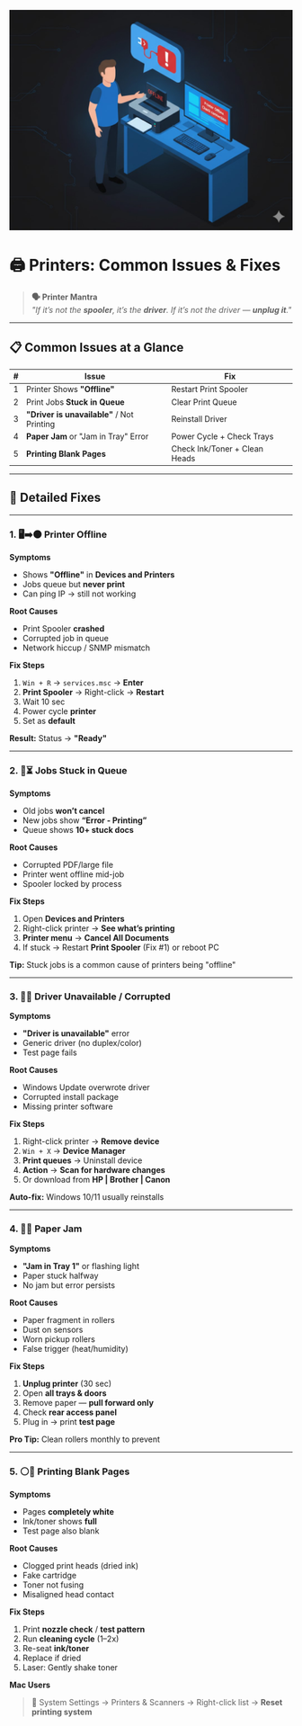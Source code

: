 <p align="center">
  <img src="https://raw.githubusercontent.com/tylergehm/printers/main/printeroffline.jpg" alt="GitHub banner" style="max-width:100%;height:auto;" />
</p>

# 🖨️ Printers: Common Issues & Fixes

> **🗣️ Printer Mantra**  
> _"If it’s not the **spooler**, it’s the **driver**. If it’s not the driver — **unplug it**."_

---

## 📋 Common Issues at a Glance

| # | **Issue**                                  | **Fix**                          |
|---|--------------------------------------------|----------------------------------|
| 1 | Printer Shows **"Offline"**                | Restart Print Spooler            |
| 2 | Print Jobs **Stuck in Queue**              | Clear Print Queue                |
| 3 | **"Driver is unavailable"** / Not Printing | Reinstall Driver                 |
| 4 | **Paper Jam** or "Jam in Tray" Error       | Power Cycle + Check Trays        |
| 5 | **Printing Blank Pages**                   | Check Ink/Toner + Clean Heads    |

---

## 🔧 Detailed Fixes

---

### 1. 🖥️➡️⚫ Printer Offline
**Symptoms**  
- Shows **"Offline"** in **Devices and Printers**  
- Jobs queue but **never print**  
- Can ping IP → still not working

**Root Causes**  
- Print Spooler **crashed**  
- Corrupted job in queue  
- Network hiccup / SNMP mismatch

**Fix Steps**  
1. `Win + R` → `services.msc` → **Enter**  
2. **Print Spooler** → Right-click → **Restart**  
3. Wait 10 sec  
4. Power cycle **printer**  
5. Set as **default**

**Result:** Status → **"Ready"**

---

### 2. 📄⏳ Jobs Stuck in Queue
**Symptoms**  
- Old jobs **won’t cancel**  
- New jobs show **“Error - Printing”**  
- Queue shows **10+ stuck docs**

**Root Causes**  
- Corrupted PDF/large file  
- Printer went offline mid-job  
- Spooler locked by process

**Fix Steps**  
1. Open **Devices and Printers**  
2. Right-click printer → **See what’s printing**  
3. **Printer menu** → **Cancel All Documents**  
4. If stuck → Restart **Print Spooler** (Fix #1) or reboot PC

**Tip:** Stuck jobs is a common cause of printers being "offline"

---

### 3. 🚫💾 Driver Unavailable / Corrupted
**Symptoms**  
- **"Driver is unavailable"** error  
- Generic driver (no duplex/color)  
- Test page fails

**Root Causes**  
- Windows Update overwrote driver  
- Corrupted install package  
- Missing printer software

**Fix Steps**  
1. Right-click printer → **Remove device**  
2. `Win + X` → **Device Manager**  
3. **Print queues** → Uninstall device  
4. **Action** → **Scan for hardware changes**  
5. Or download from **HP | Brother | Canon**

**Auto-fix:** Windows 10/11 usually reinstalls

---

### 4. 📄🚧 Paper Jam
**Symptoms**  
- **"Jam in Tray 1"** or flashing light  
- Paper stuck halfway  
- No jam but error persists

**Root Causes**  
- Paper fragment in rollers  
- Dust on sensors  
- Worn pickup rollers  
- False trigger (heat/humidity)

**Fix Steps**  
1. **Unplug printer** (30 sec)  
2. Open **all trays & doors**  
3. Remove paper — **pull forward only**  
4. Check **rear access panel**  
5. Plug in → print **test page**

**Pro Tip:** Clean rollers monthly to prevent

---

### 5. ⚪📄 Printing Blank Pages
**Symptoms**  
- Pages **completely white**  
- Ink/toner shows **full**  
- Test page also blank

**Root Causes**  
- Clogged print heads (dried ink)  
- Fake cartridge  
- Toner not fusing  
- Misaligned head contact

**Fix Steps**  
1. Print **nozzle check** / **test pattern**  
2. Run **cleaning cycle** (1–2x)  
3. Re-seat **ink/toner**  
4. Replace if dried  
5. Laser: Gently shake toner

**Mac Users**  
> 🍎 System Settings → Printers & Scanners → Right-click list → **Reset printing system**
